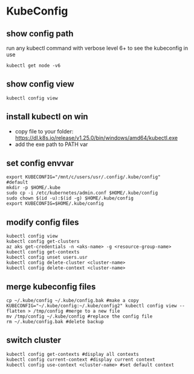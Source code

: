 # KubeConfig

## show config path
run any kubectl command with verbose level 6+ to see the kubeconfig in use
```
kubectl get node -v6
```

## show config view
```
kubectl config view
```

## install kubectl on win
- copy file to your folder: https://dl.k8s.io/release/v1.25.0/bin/windows/amd64/kubectl.exe
- add the exe path to PATH var

## set config envvar
```
export KUBECONFIG="/mnt/c/users/usr/.config/.kube/config"
#default
mkdir -p $HOME/.kube
sudo cp -i /etc/kubernetes/admin.conf $HOME/.kube/config
sudo chown $(id -u):$(id -g) $HOME/.kube/config
export KUBECONFIG=$HOME/.kube/config
```

## modify config files
```
kubectl config view
kubectl config get-clusters
az aks get-credentials -n <aks-name> -g <resource-group-name>
kubectl config get-contexts
kubectl config unset users.usr
kubectl config delete-cluster <cluster-name>
kubectl config delete-context <cluster-name>
```

## merge kubeconfig files
```
cp ~/.kube/config ~/.kube/config.bak #make a copy
KUBECONFIG="~/.kube/config:~/.kube/config2" kubectl config view --flatten > /tmp/config #merge to a new file
mv /tmp/config ~/.kube/config #replace the config file
rm ~/.kube/config.bak #delete backup
```

## switch cluster
```
kubectl config get-contexts #display all contexts
kubectl config current-context #display current context
kubectl config use-context <cluster-name> #set default context
```
